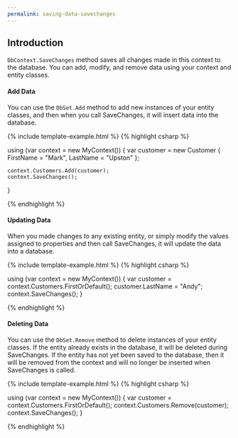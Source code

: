 ```yaml
---
permalink: saving-data-savechanges
---
```


## Introduction

`DbContext.SaveChanges` method saves all changes made in this context to the database. You can add, modify, and remove data using your context and entity classes.

#### Add Data

You can use the `DbSet.Add` method to add new instances of your entity classes, and then when you call SaveChanges, it will insert data into the database.

{% include template-example.html %} 
{% highlight csharp %}

using (var context = new MyContext())
{
    var customer = new Customer 
    { 
        FirstName = "Mark", 
        LastName = "Upston" 
    };

    context.Customers.Add(customer);
    context.SaveChanges();
}

{% endhighlight %}

#### Updating Data

When you made changes to any existing entity, or simply modify the values assigned to properties and then call SaveChanges, it will update the data into a database.

{% include template-example.html %} 
{% highlight csharp %}

using (var context = new MyContext())
{
    var customer = context.Customers.FirstOrDefault();
    customer.LastName = "Andy";
    context.SaveChanges();
}

{% endhighlight %}

#### Deleting Data

You can use the `DbSet.Remove` method to delete instances of your entity classes. If the entity already exists in the database, it will be deleted during SaveChanges. If the entity has not yet been saved to the database, then it will be removed from the context and will no longer be inserted when SaveChanges is called.

{% include template-example.html %} 
{% highlight csharp %}

using (var context = new MyContext())
{
    var customer = context.Customers.FirstOrDefault();
    context.Customers.Remove(customer);
    context.SaveChanges();
}

{% endhighlight %}